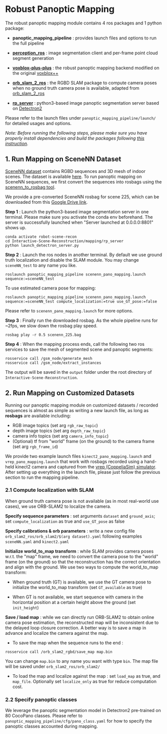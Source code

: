 # Robust Panoptic Mapping

The robust panoptic mapping module contains 4 ros packages and 1 python package:

- **panoptic_mapping_pipeline** : provides launch files and options to run the full pipeline

- [**perception_ros**](https://github.com/hmz-15/perception_ros) : image segmentation client and per-frame point cloud segment generation

- [**voxblox-plus-plus**](https://github.com/hmz-15/voxblox-plusplus) : the robust panoptic mapping backend modified on the original [voxblox++](https://github.com/ethz-asl/voxblox-plusplus)

- [**orb_slam_2_ros**](https://github.com/hmz-15/orb_slam_2_ros) : the RGBD SLAM package to compute camera poses when no ground truth camera pose is available, adapted from [orb_slam_2_ros](https://github.com/appliedAI-Initiative/orb_slam_2_ros)

- [**rp_server**](rp_server/) : python3-based image panoptic segmentation server based on [Detectron2](https://github.com/facebookresearch/detectron2)

Please refer to the launch files under `panoptic_mapping_pipeline/launch/` for detailed usages and options.

*Note: Before running the following steps, please make sure you have properly install dependencies and build the packages following [this instruction](../../assets/INSTALL.md).*


## 1. Run Mapping on SceneNN Dataset

[SceneNN dataset](http://103.24.77.34/scenenn/home/) contains RGBD sequences and 3D mesh of indoor scenes. The dataset is available [here](http://103.24.77.34/scenenn/main/). To run panoptic mapping on SceneNN sequences, we first convert the sequences into rosbags using the [scenenn_to_rosbag tool](https://github.com/ethz-asl/scenenn_to_rosbag).

We provide a pre-converted SceneNN rosbag for scene 225, which can be downloaded from this [Google Drive link](https://drive.google.com/file/d/1_4-gcVnPx9S-woaQVBHSTEpW7bX4yRNW/view?usp=sharing).

**Step 1** : Launch the python3-based image segmentation server in one terminal. Please make sure you activate the conda env beforehand. The server is successfully launched when "Server launched at 0.0.0.0:8801" shows up.

``` shell
conda activate robot-scene-recon
cd Interactive-Scene-Reconstruction/mapping/rp_server
python launch_detectron_server.py
```

**Step 2** : Launch the ros nodes in another terminal. By default we use ground truth localization and disable the SLAM module. You may change `sceneNN_test` to any name you like.
``` shell
roslaunch panoptic_mapping_pipeline scenenn_pano_mapping.launch sequence:=sceneNN_test
```

To use estimated camera pose for mapping:
``` shell
roslaunch panoptic_mapping_pipeline scenenn_pano_mapping.launch sequence:=sceneNN_test compute_localization:=true use_GT_pose:=false
```

Please refer to `scenenn_pano_mapping.launch` for more options.


**Step 3** : Finally run the downloaded rosbag. As the whole pipeline runs for ~2fps, we slow down the rosbag play speed.
``` shell
rosbag play -r 0.5 scenenn_225.bag
```

**Step 4** : When the mapping process ends, call the following two ros services to save the mesh of segmented scene and panoptic segments:
``` shell
rosservice call /gsm_node/generate_mesh
rosservice call /gsm_node/extract_instances
```

The output will be saved in the `output` folder under the root directory of `Interactive-Scene-Reconstruction`.


## 2. Run Mapping on Customized Datasets

Running our panoptic mapping module on customized datasets / recorded sequences is almost as simple as writing a new launch file, as long as **rosbags** are available including:

- RGB image topics (set arg `rgb_raw_topic`)
- depth image topics (set arg `depth_raw_topic`)
- camera info topics (set arg `camera_info_topic`)
- (Optional) tf from "world" frame (on the ground) to the camera frame (set arg `rgb_frame_id`)

We provide two example launch files `kinect2_pano_mapping.launch` and `vrep_pano_mapping.launch` that work with rosbags recorded using a hand-held kinect2 camera and captured from the [vrep (CoppeliaSim) simulator](https://www.coppeliarobotics.com/). After setting up everything in the launch file, please just follow the previous section to run the mapping pipeline.


### 2.1 Compute localization with SLAM

When ground truth camera pose is not available (as in most real-world use cases), we use ORB-SLAM2 to localize the camera.

**Specify sequence parameters** : set arguments `dataset` and `ground_axis`; set `compute_localization` as true and `use_GT_pose` as false

**Specify calibrations & orb parameters** : write a new config file `orb_slam2_ros/orb_slam2/$(arg dataset).yaml` following examples `sceneNN.yaml` and `kinect2.yaml`

**Initialize world_to_map transform** : while SLAM provides camera poses w.r.t. the "map" frame, we need to convert the camera pose to the "world" frame (on the ground) so that the reconstruction has the correct orientation and align with the ground. We use two ways to compute the world_to_map transform:

- When ground truth (GT) is available, we use the GT camera pose to initialize the world_to_map transform (set `GT_available` as true)

- When GT is not available, we start sequence with camera in the horizontal position at a certain height above the ground (set `init_height`)

**Save / load map** : while we can directly run ORB-SLAM2 to obtain online camera pose estimation, the reconstructed map will be inconsistent due to the delayed loop closure correction. A better way is to save a map in advance and localize the camera against the map.

- To save the map when the sequence runs to the end :
``` shell
rosservice call /orb_slam2_rgbd/save_map map.bin
```
You can change `map.bin` to any name you want with type `bin`. The map file will be saved under `orb_slam2_ros/orb_slam2/`

- To load the map and localize against the map : set `load_map` as true, and `map_file`. Optionally set `localize_only` as true for reduce computation cost.


### 2.2 Specify panoptic classes
We leverage the panoptic segmentation model in Detectron2 pre-trained on 80 CocoPano classes. Please refer to `panoptic_mapping_pipeline/cfg/pano_class.yaml` for how to specify the panoptic classes accounted during mapping.